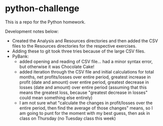 # python-challenge
This is a repo for the Python homework.


Development notes below:
- Created the Analysis and Resources directories and then added the CSV files to the Resources directories for the respective exercises.
- Adding these to git took three tries because of the large CSV files.  
- PyBank:
  - added opening and reading of CSV file... had a minor syntax error, but otherwise it was Chocolate Cake!
  - added iteration through the CSV file and initial calculations for total months, net profits/losses over 
  entire period, greatest increase in profit (date and amount) over entire period, greatest decrease in
  losses (date and amount) over entire period (assuming that this means the greatest loss, because
  "greatest decrease in losses" could mean something else entirely)
  - I am not sure what "calculate the changes in profit/losses over the entire period, then find the average of those changes" means, 
  so I am going to punt for the moment with my best guess, then ask in class on Thursday (no Tuesday class this week)
